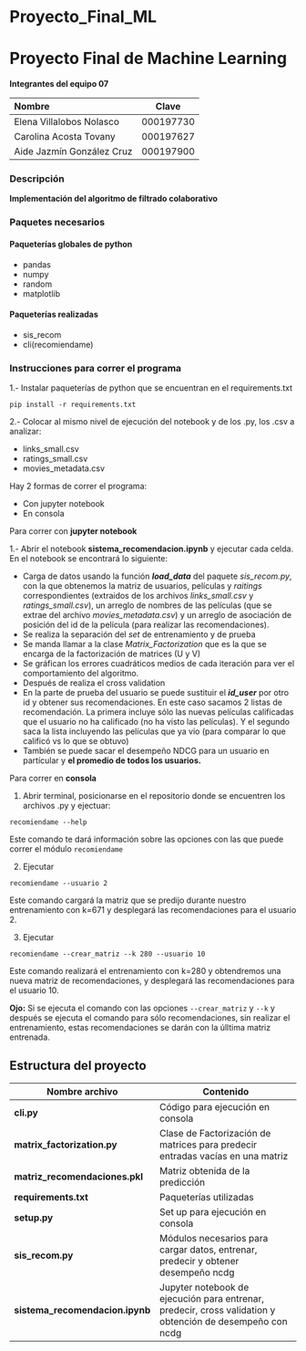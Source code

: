 # Proyecto_Final_ML
# Proyecto Final de Machine Learning

**Integrantes del equipo 07**

| Nombre | Clave |
| :------- | :------: |
|Elena Villalobos Nolasco|000197730|
|Carolina Acosta Tovany|000197627|
|Aide Jazmín González Cruz|000197900|

### Descripción

**Implementación del algoritmo de filtrado colaborativo**

### Paquetes necesarios

#### Paqueterías globales de python

- pandas
- numpy
- random
- matplotlib

#### Paqueterías realizadas

- sis_recom
- cli(recomiendame)


### Instrucciones para correr el programa

1.- Instalar paqueterías de python que se encuentran en el requirements.txt

`pip install -r requirements.txt`

2.- Colocar al mismo nivel de ejecución del notebook y de los .py, los .csv a analizar:

- links_small.csv
- ratings_small.csv
- movies_metadata.csv

Hay 2 formas de correr el programa:

- Con jupyter notebook
- En consola

Para correr con **jupyter notebook**

1.- Abrir el notebook **sistema_recomendacion.ipynb** y ejecutar cada celda. En el notebook se encontrará lo siguiente:

- Carga de datos usando la función ***load_data*** del paquete *sis_recom.py*, con la que obtenemos la matriz de usuarios, películas y *raitings* correspondientes (extraidos de los archivos *links_small.csv* y *ratings_small.csv*), un arreglo de nombres de las películas (que se extrae del archivo *movies_metadata.csv*) y un arreglo de asociación de posición del id de la película (para realizar las recomendaciones).
- Se realiza la separación del *set* de entrenamiento y de prueba
- Se manda llamar a la clase *Matrix_Factorization* que es la que se encarga de la factorización de matrices (U y V)
- Se gráfican los errores cuadráticos medios de cada iteración para ver el comportamiento del algoritmo.
- Después de realiza el cross validation
- En la parte de prueba del usuario se puede sustituir el ***id_user*** por otro id y obtener sus recomendaciones. En este caso sacamos 2 listas de recomendación. La primera incluye sólo las nuevas películas calificadas que el usuario no ha calificado (no ha visto las películas). Y el segundo saca la lista incluyendo las películas que ya vio (para comparar lo que calificó vs lo que se obtuvo)
- También se puede sacar el desempeño NDCG para un usuario en partícular y **el promedio de todos los usuarios.**


Para correr en **consola**

1. Abrir terminal, posicionarse en el repositorio donde se encuentren los archivos .py y ejectuar:

`recomiendame --help`

Este comando te dará información sobre las opciones con las que puede correr el módulo `recomiendame`

2. Ejecutar

`recomiendame --usuario 2`

Este comando cargará la matriz que se predijo durante nuestro entrenamiento con k=671 y desplegará las recomendaciones para el usuario 2.

3. Ejecutar

`recomiendame --crear_matriz --k 280 --usuario 10`

Este comando realizará el entrenamiento con k=280 y obtendremos una nueva matriz de recomendaciones, y desplegará las recomendaciones para el usuario 10.

**Ojo:** Si se ejecuta el comando con las opciones `--crear_matriz` y `--k` y después se ejecuta el comando para sólo recomendaciones, sin realizar el entrenamiento, estas recomendaciones se darán con la úlltima matriz entrenada.

## Estructura del proyecto

| Nombre archivo | Contenido|
|----------------|----------|
| **cli.py** |  Código para ejecución en consola |
| **matrix_factorization.py** | Clase de Factorización de matrices para predecir entradas vacías en una matriz |
| **matriz_recomendaciones.pkl** | Matriz obtenida de la predicción |
| **requirements.txt** | Paqueterías utilizadas |
| **setup.py** | Set up para ejecución en consola |
| **sis_recom.py** | Módulos necesarios para cargar datos, entrenar, predecir y obtener desempeño ncdg |
| **sistema_recomendacion.ipynb** | Jupyter notebook de ejecución para entrenar, predecir, cross validation y  obtención de desempeño con ncdg |


